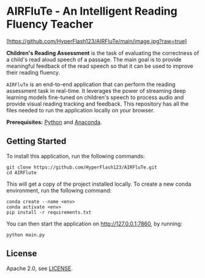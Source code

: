 # AIRFluTe - An Intelligent Reading Fluency Teacher

[https://github.com/HyperFlash123/AIRFluTe/main/image.jpg?raw=true]

**Children's Reading Assessment** is the task of evaluating the correctness of a child's read aloud speech of a passage. The main goal is to provide meaningful feedback of the read speech so that it can be used to improve their reading fluency. 

`AIRFluTe` is an end-to-end application that can perform the reading assessment task in real-time. It leverages the power of streaming deep learning models fine-tuned on children's speech to process audio and provide visual reading tracking and feedback.
This repository has all the files needed to run the application locally on your browser.

**Prerequisites:** [Python](https://www.python.org/downloads/) and [Anaconda](https://docs.anaconda.com/anaconda/install/index.html).
## Getting Started

To install this application, run the following commands:
```
git clone https://github.com/HyperFlash123/AIRFluTe.git
cd AIRFlute
```
This will get a copy of the project installed locally.
To create a new conda environment, run the following command:
```
conda create --name <env>
conda activate <env>
pip install -r requirements.txt
```
You can then start the application on http://127.0.0.1:7860, by running:
```
python main.py
```

## License

Apache 2.0, see [LICENSE](LICENSE).